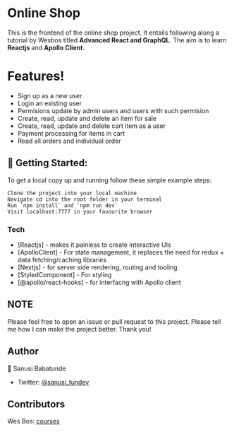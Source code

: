 # Online Shop

This is the frontend of the online shop project. It entails following along a tutorial by Wesbos titled **Advanced React and GraphQL**. The aim is to learn **Reactjs** and **Apollo Client**.

# Features!

- Sign up as a new user
- Login an existing user
- Permisions update by admin users and users with such permision
- Create, read, update and delete an item for sale
- Create, read, update and delete cart item as a user
- Payment processing for items in cart
- Read all orders and individual order

## 🚀 Getting Started:

To get a local copy up and running follow these simple example steps:

    Clone the project into your local machine
    Navigate cd into the root folder in your terminal
    Run `npm install` and `npm run dev`
    Visit localhost:7777 in your favourite browser

### Tech

- [Reactjs] - makes it painless to create interactive UIs
- [ApolloClient] - For state management, it replaces the need for redux + data fetching/caching libraries
- [Nextjs] - for server side rendering, routing and tooling
- [StyledComponent] - For styling
- [@apollo/react-hooks] - for interfacng with Apollo client

## NOTE

Please feel free to open an issue or pull request to this project. Please tell me how I can make the project better. Thank you!

## Author

👤 Sanusi Babatunde

- Twitter: [@sanusi_tundev](https://twitter.com/sanusi_tundev)

## Contributors

Wes Bos: [courses](https://wesbos.com/courses)
